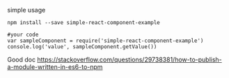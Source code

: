 simple usage

```
npm install --save simple-react-component-example

#your code
var sampleComponent = require('simple-react-component-example')
console.log('value', sampleComponent.getValue())
```

Good doc
https://stackoverflow.com/questions/29738381/how-to-publish-a-module-written-in-es6-to-npm
